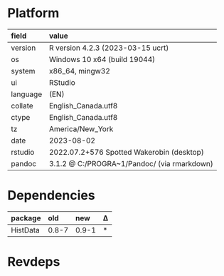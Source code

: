 # Platform

|field    |value                                       |
|:--------|:-------------------------------------------|
|version  |R version 4.2.3 (2023-03-15 ucrt)           |
|os       |Windows 10 x64 (build 19044)                |
|system   |x86_64, mingw32                             |
|ui       |RStudio                                     |
|language |(EN)                                        |
|collate  |English_Canada.utf8                         |
|ctype    |English_Canada.utf8                         |
|tz       |America/New_York                            |
|date     |2023-08-02                                  |
|rstudio  |2022.07.2+576 Spotted Wakerobin (desktop)   |
|pandoc   |3.1.2 @ C:/PROGRA~1/Pandoc/ (via rmarkdown) |

# Dependencies

|package  |old   |new   |Δ  |
|:--------|:-----|:-----|:--|
|HistData |0.8-7 |0.9-1 |*  |

# Revdeps

